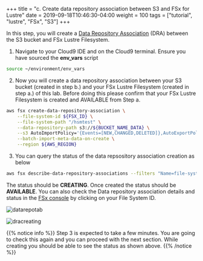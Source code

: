 +++
title = "c. Create data repository association between S3 and FSx for Lustre"
date = 2019-09-18T10:46:30-04:00
weight = 100
tags = ["tutorial", "lustre", "FSx", "S3"]
+++

In this step, you will create a [Data Repository Association](https://docs.aws.amazon.com/fsx/latest/LustreGuide/create-dra-linked-data-repo.html) (DRA) between the S3 bucket and FSx Lustre Filesystem.

1. Navigate to your Cloud9 IDE and on the Cloud9 terminal. Ensure you have sourced the **env_vars** script

```bash
source ~/environment/env_vars
```  

2. Now you will create a data repository association between your S3 bucket (created in step b.) and your FSx Lustre Filesystem (created in step a.) of this lab. Before doing this please confirm that your FSx Lustre Filesystem is created and AVAILABLE from Step a.

```bash
aws fsx create-data-repository-association \
    --file-system-id ${FSX_ID} \
    --file-system-path "/hsmtest" \
    --data-repository-path s3://${BUCKET_NAME_DATA} \
    --s3 AutoImportPolicy='{Events=[NEW,CHANGED,DELETED]},AutoExportPolicy={Events=[NEW,CHANGED,DELETED]}' \
    --batch-import-meta-data-on-create \
    --region ${AWS_REGION}
``` 

3. You can query the status of the data repsository association creation as below

```bash
aws fsx describe-data-repository-associations --filters "Name=file-system-id,Values=${FSX_ID}" --query "Associations[0].Lifecycle" --output text
```
The status should be **CREATING**. Once created the status should be **AVAILABLE**. You can also check the Data repository association details and status in the [FSx console](https://console.aws.amazon.com/fsx/home) by clicking on your File System ID.

![datarepotab](/images/fsx-for-lustre-hsm/datarepotab.png)

![dracreating](/images/fsx-for-lustre-hsm/dracreating.png)

{{% notice info %}}
Step 3 is expected to take a few  minutes. You are going to check this again and you can proceed with the next section. While creating you should be able to see the status as shown above. 
{{% /notice %}}


